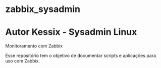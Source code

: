 # zabbix_sysadmin
# Autor Kessix - Sysadmin Linux 

Monitoramento com Zabbix

Esse reposítório tem o objetivo de documentar scripts e aplicações para uso com Zabbix.

